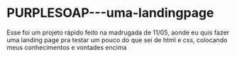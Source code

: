 # PURPLESOAP---uma-landingpage
Esse foi um projeto rápido feito na madrugada de 11/05, aonde eu quis fazer uma landing page pra testar um pouco do que sei de html e css, colocando meus conhecimentos e vontades encima 
